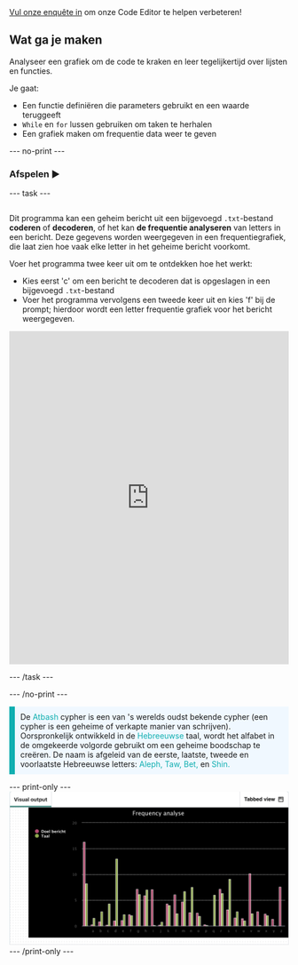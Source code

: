 <div class="c-survey-banner" style="width:100%">
  <a class="c-survey-banner__link" href="https://form.raspberrypi.org/f/code-editor-feedback" target="_blank">Vul onze enquête in</a> om onze Code Editor te helpen verbeteren!
</div>

## Wat ga je maken

Analyseer een grafiek om de code te kraken en leer tegelijkertijd over lijsten en functies.

Je gaat:
+ Een functie definiëren die parameters gebruikt en een waarde teruggeeft
+ `While` en `for` lussen gebruiken om taken te herhalen
+ Een grafiek maken om frequentie data weer te geven

--- no-print ---

### Afspelen ▶️

--- task ---

<div style="display: flex; flex-wrap: wrap">
<div style="flex-basis: 175px; flex-grow: 1">  

Dit programma kan een geheim bericht uit een bijgevoegd `.txt`-bestand **coderen** of **decoderen**, of het kan **de frequentie analyseren** van letters in een bericht. Deze gegevens worden weergegeven in een frequentiegrafiek, die laat zien hoe vaak elke letter in het geheime bericht voorkomt.

Voer het programma twee keer uit om te ontdekken hoe het werkt: 
+ Kies eerst 'c' om een bericht te decoderen dat is opgeslagen in een bijgevoegd `.txt`-bestand 
+ Voer het programma vervolgens een tweede keer uit en kies 'f' bij de prompt; hierdoor wordt een letter frequentie grafiek voor het bericht weergegeven.

</div>

<iframe src="https://editor.raspberrypi.org/en/embed/viewer/codebreaker-project-example" width="600" height="600" frameborder="0" marginwidth="0" marginheight="0" allowfullscreen>
</iframe>

</div>

--- /task ---

--- /no-print ---

<p style="border-left: solid; border-width:10px; border-color: #0faeb0; background-color: aliceblue; padding: 10px;">
De <span style="color: #0faeb0">Atbash</span> cypher is een van 's werelds oudst bekende cypher (een cypher is een geheime of verkapte manier van schrijven). Oorspronkelijk ontwikkeld in de <span style="color: #0faeb0">Hebreeuwse</span> taal, wordt het alfabet in de omgekeerde volgorde gebruikt om een geheime boodschap te creëren. De naam is afgeleid van de eerste, laatste, tweede en voorlaatste Hebreeuwse letters: <span style="color: #0faeb0">Aleph, Taw, Bet,</span> en <span style="color: #0faeb0">Shin.</span></p>

--- print-only --- ![Completed project.](images/frequency-analysis.PNG) --- /print-only ---
